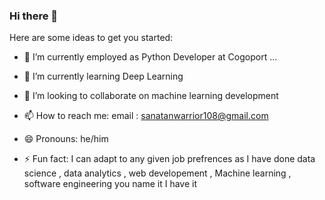 ### Hi there 👋



Here are some ideas to get you started:

- 🔭 I’m currently employed as Python Developer at Cogoport ...
- 🌱 I’m currently learning Deep Learning
- 👯 I’m looking to collaborate on machine learning development

- 📫 How to reach me: email : sanatanwarrior108@gmail.com
- 😄 Pronouns: he/him
- ⚡ Fun fact: I can adapt to any given job prefrences as I have done data science , data analytics , web developement , Machine learning , software engineering you name it I have it 

